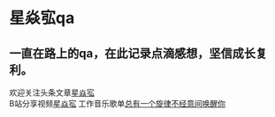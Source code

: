 # 星焱宖qa
## 一直在路上的qa，在此记录点滴感想，坚信成长复利。

欢迎关注头条文章[星焱宖](https://www.toutiao.com/c/user/94663992929/#mid=1594198659289102)  
B站分享视频[星焱宖](https://space.bilibili.com/340784617?from=search&seid=8655841900287881431)
工作音乐歌单[总有一个旋律不经意间唤醒你 ](http://url.cn/e3mKkOFA)
